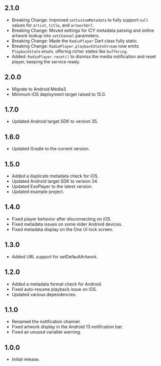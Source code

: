 ## 2.1.0

* Breaking Change: Improved `setCustomMetadata` to fully support `null` values for `artist`, `title`, and `artworkUrl`.
* Breaking Change: Moved settings for ICY metadata parsing and online artwork lookup into `setChannel` parameters.
* Breaking Change: Made the `RadioPlayer` Dart class fully static.
* Breaking Change: `RadioPlayer.playbackStateStream` now emits `PlaybackState` enum, offering richer states like `buffering`.
* Added: `RadioPlayer.reset()` to dismiss the media notification and reset player, keeping the service ready.

## 2.0.0

* Migrate to Android Media3.
* Minimum iOS deployment target raised to 15.0.

## 1.7.0

* Updated Android target SDK to version 35.

## 1.6.0

* Updated Gradle to the current version.

## 1.5.0

* Added a duplicate metadata check for iOS.
* Updated Android target SDK to version 34.
* Updated ExoPlayer to the latest version.
* Updated example project.

## 1.4.0

* Fixed player behavior after disconnecting on iOS.
* Fixed metadata issues on some older Android devices.
* Fixed metadata display on the One UI lock screen.

## 1.3.0

* Added URL support for setDefaultArtwork.

## 1.2.0

* Added a metadata format check for Android.
* Fixed auto-resume playback issue on iOS.
* Updated various dependencies.

## 1.1.0

* Renamed the notification channel.
* Fixed artwork display in the Android 13 notification bar.
* Fixed an unused variable warning.

## 1.0.0

* Initial release.